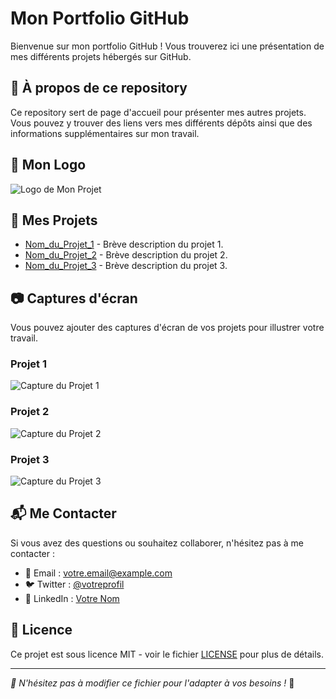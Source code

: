 # Mon Portfolio GitHub

<!-- Titre principal de la page -->

Bienvenue sur mon portfolio GitHub ! Vous trouverez ici une présentation de mes différents projets hébergés sur GitHub.

## 📌 À propos de ce repository

<!-- Section expliquant l'objectif de ce dépôt -->

Ce repository sert de page d'accueil pour présenter mes autres projets. Vous pouvez y trouver des liens vers mes différents dépôts ainsi que des informations supplémentaires sur mon travail.

## 🌟 Mon Logo

<!-- Ici, tu peux insérer ton logo. Assure-toi de remplacer le lien par l'URL de ton logo ou l'emplacement relatif dans ton dépôt -->

![Logo de Mon Projet](https://via.placeholder.com/200x200.png?text=Mon+Logo)

## 🚀 Mes Projets

<!-- Liste des repositories avec des liens directs vers chacun d'eux -->

- [Nom_du_Projet_1](https://github.com/utilisateur/Nom_du_Projet_1) - Brève description du projet 1.
- [Nom_du_Projet_2](https://github.com/utilisateur/Nom_du_Projet_2) - Brève description du projet 2.
- [Nom_du_Projet_3](https://github.com/utilisateur/Nom_du_Projet_3) - Brève description du projet 3.

<!-- Ajoute ici d'autres projets en suivant le même format -->

## 📷 Captures d'écran

<!-- Section pour ajouter des images de présentation -->

Vous pouvez ajouter des captures d'écran de vos projets pour illustrer votre travail.

### Projet 1

![Capture du Projet 1](https://via.placeholder.com/800x400.png?text=Projet+1)

### Projet 2

![Capture du Projet 2](https://via.placeholder.com/800x400.png?text=Projet+2)

### Projet 3

![Capture du Projet 3](https://via.placeholder.com/800x400.png?text=Projet+3)

## 📬 Me Contacter

<!-- Informations de contact -->

Si vous avez des questions ou souhaitez collaborer, n'hésitez pas à me contacter :

- 📧 Email : votre.email@example.com
- 🐦 Twitter : [@votreprofil](https://twitter.com/votreprofil)
- 🔗 LinkedIn : [Votre Nom](https://www.linkedin.com/in/votrenom)

## 📜 Licence

<!-- Indiquez ici la licence du projet -->

Ce projet est sous licence MIT - voir le fichier [LICENSE](LICENSE) pour plus de détails.

---

*📢 N'hésitez pas à modifier ce fichier pour l'adapter à vos besoins !* 🎨
